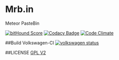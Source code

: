 # Mrb.in
Meteor PasteBin

[![bitHound Score](https://www.bithound.io/github/Naramsim/Mrb.in/badges/score.svg)](https://www.bithound.io/github/Naramsim/Mrb.in)
[![Codacy Badge](https://api.codacy.com/project/badge/745cfbd960e24e82b8e2ff7551a3ba76)](https://www.codacy.com/app/igougi-ui/Mrb-in)
[![Code Climate](https://codeclimate.com/github/Naramsim/Mrb.in/badges/gpa.svg)](https://codeclimate.com/github/Naramsim/Mrb.in)

##Build
Volkswagen-CI [![volkswagen status](https://auchenberg.github.io/volkswagen/volkswargen_ci.svg?v=1)](https://github.com/auchenberg/volkswagen)

##LICENSE
[GPL V2](https://github.com/Naramsim/Mrb.in/blob/master/LICENSE.txt)
